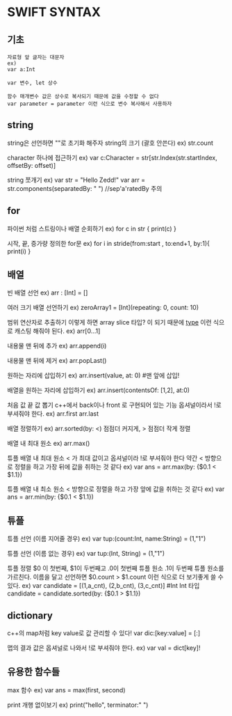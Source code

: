 # SWIFT SYNTAX
## 기초
    자료형 앞 글자는 대문자
    ex)
    var a:Int

    var 변수, let 상수

    함수 매개변수 값은 상수로 복사되기 때문에 값을 수정할 수 없다
    var parameter = parameter 이런 식으로 변수 복사해서 사용하자


## string
  string은 선언하면 ""로 초기화 해주자
  string의 크기 (괄호 안쓴다)
  ex)
  str.count

  character 하나에 접근하기
  ex)
  var c:Character = str[str.Index(str.startIndex, offsetBy: offset)]

  string 쪼개기
  ex)
  var str =  "Hello Zedd!"
  var arr =  str.components(separatedBy: " ") //sep'a'ratedBy 주의


## for
  파이썬 처럼 스트링이나 배열 순회하기
  ex)
  for c in str {
    print(c)
  }

  시작, 끝, 증가량 정의한 for문
  ex)
  for i in stride(from:start , to:end+1, by:1){
    print(i)
  }


## 배열
  빈 배열 선언
  ex)
  arr : [Int] = []

  여러 크기 배열 선언하기
  ex)
  zeroArray1 = [Int](repeating: 0, count: 10)

  범위 연산자로 추출하기
  이렇게 하면 array slice 타입? 이 되기 때문에 [type](slice) 이런 식으로 캐스팅 해줘야 된다.
  ex)
  arr[0...1]

  내용물 맨 뒤에 추가
  ex)
  arr.append(i)

  내용물 맨 뒤에 제거
  ex)
  arr.popLast()

  원하는 자리에 삽입하기
  ex)
  arr.insert(value, at: 0) #맨 앞에 삽입!

  배열을 원하는 자리에 삽입하기
  ex)
  arr.insert(contentsOf: [1,2], at:0)

  처음 값 끝 값 뽑기
  c++에서 back이나 front 로 구현되어 있는 기능
  옵셔널이라서 !로 부셔줘야 한다.
  ex)
  arr.first
  arr.last

  배열 정렬하기
  ex)
  arr.sorted(by: <) 점점더 커지게, > 점점더 작게 정렬

  배열 내 최대 원소
  ex)
  arr.max()

  튜플 배열 내 최대 원소
  < 가 최대 값이고 옵셔널이라 !로 부셔줘야 한다
  약간 < 방향으로 정렬을 하고 가장 뒤에 값을 취하는 것 같다
  ex)
  var ans = arr.max(by: {$0.1 < $1.1})

  튜플 배열 내 최소 원소
  < 방향으로 정렬을 하고 가장 앞에 값을 취하는 것 같다
  ex)
  var ans = arr.min(by: {$0.1 < $1.1})


## 튜플
  튜플 선언 (이름 지어줄 경우)
  ex)
  var tup:(count:Int, name:String) = (1,"1")

  튜플 선언 (이름 없는 경우)
  ex)
  var tup:(Int, String) = (1,"1")

  튜플 정렬
  $0 이 첫번째, $1이 두번째고 .0이 첫번째 튜플 원소 .1이 두번째 튜플 원소를 가르친다.
  이름을 달고 선언하면 $0.count > $1.count 이런 식으로 더 보기좋게 쓸 수 있다.
  ex)
  var candidate = [(1,a_cnt), (2,b_cnt), (3,c_cnt)] #Int Int 타입
  candidate = candidate.sorted(by: {$0.1 > $1.1})

## dictionary
  c++의 map처럼 key value로 값 관리할 수 있다!
  var dic:[key:value] = [:]

  맵의 결과 값은 옵셔널로 나와서 !로 부셔줘야 한다.
  ex)
  var val = dict[key]!

## 유용한 함수들
  max 함수
  ex)
  var ans = max(first, second)

  print 개행 없이보기
  ex)
  print("hello", terminator:" ")
